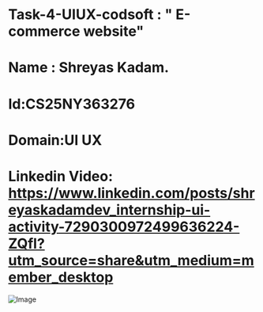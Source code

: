 # Task-4-UIUX-codsoft : " E-commerce website"
# Name : Shreyas Kadam.
# Id:CS25NY363276
# Domain:UI UX
# Linkedin Video: https://www.linkedin.com/posts/shreyaskadamdev_internship-ui-activity-7290300972499636224-ZQfl?utm_source=share&utm_medium=member_desktop
![Image](https://github.com/user-attachments/assets/ef8dea59-d627-4cd5-802e-982bf16217c1)
